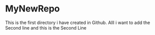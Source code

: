 # MyNewRepo
This is the first directory i have created in Github.
Alll i want to add the Second line 
and this is the Second Line
